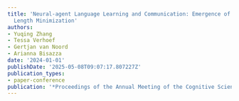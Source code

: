 ```yaml
---
title: 'Neural-agent Language Learning and Communication: Emergence of Dependency
  Length Minimization'
authors:
- Yuqing Zhang
- Tessa Verhoef
- Gertjan van Noord
- Arianna Bisazza
date: '2024-01-01'
publishDate: '2025-05-08T09:07:17.807227Z'
publication_types:
- paper-conference
publication: '*Proceedings of the Annual Meeting of the Cognitive Science Society*'
---
```

